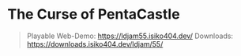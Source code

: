# The Curse of PentaCastle

> Playable Web-Demo: https://ldjam55.isiko404.dev/
> Downloads: https://downloads.isiko404.dev/ldjam/55/
